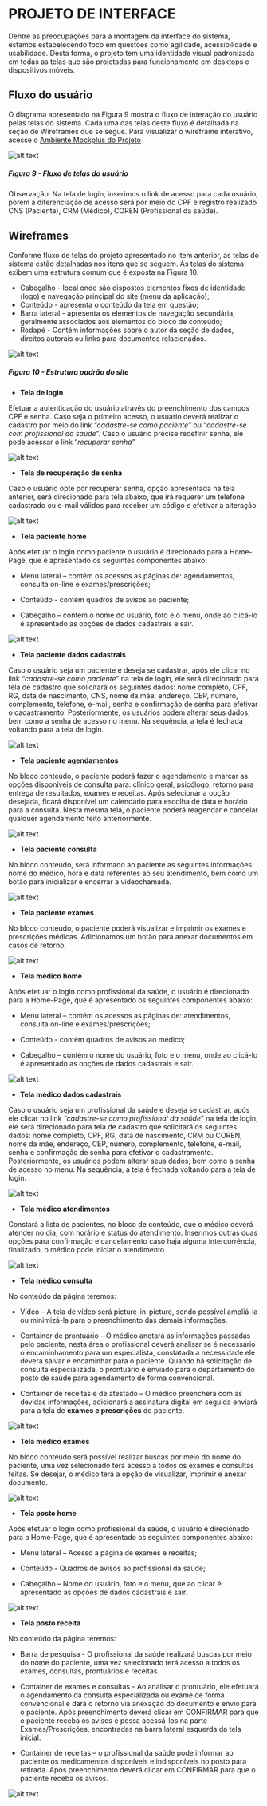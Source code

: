 
# PROJETO DE INTERFACE

Dentre as preocupações para a montagem da interface do sistema, estamos estabelecendo foco em questões como agilidade, acessibilidade e usabilidade. Desta forma, o projeto tem uma identidade visual padronizada em todas as telas que são projetadas para funcionamento em desktops e dispositivos móveis.  

## Fluxo do usuário 

O diagrama apresentado na Figura 9 mostra o fluxo de interação do usuário pelas telas do sistema. Cada uma das telas deste fluxo é detalhada na seção de Wireframes que se segue. Para visualizar o wireframe interativo, acesse o <a href="https://app.mockplus.com/app/rwcs6lNwjzZ/specs/design/06MMndz_Yn_?hmsr=share">Ambiente Mockplus do Projeto</a>

![alt text](/docs/img/projeto-interface/fluxograma.png)
##### *Figura 9 - Fluxo de telas do usuário* 

Observação: Na tela de login, inserimos o link de acesso para cada usuário, porém a diferenciação de acesso será por meio do CPF e registro realizado CNS (Paciente), CRM (Médico), COREN (Profissional da saúde). 

## Wireframes 

Conforme fluxo de telas do projeto apresentado no item anterior, as telas do sistema estão detalhadas nos itens que se seguem. As telas do sistema exibem uma estrutura comum que é exposta na Figura 10.  

- Cabeçalho - local onde são dispostos elementos fixos de identidade (logo) e navegação principal do site (menu da aplicação);  
- Conteúdo - apresenta o conteúdo da tela em questão;  
- Barra lateral - apresenta os elementos de navegação secundária, geralmente associados aos elementos do bloco de conteúdo; 
- Rodapé - Contém informações sobre o autor da seção de dados, direitos autorais ou links para documentos relacionados. 

![alt text](/docs/img/projeto-interface/1-estrutura-site.png)
##### *Figura 10 - Estrutura padrão do site*

- **Tela de login** 

Efetuar a autenticação do usuário através do preenchimento dos campos CPF e senha. Caso seja o primeiro acesso, o usuário deverá realizar o cadastro por meio do link “*cadastre-se como paciente*” ou “*cadastre-se com profissional da saúde*”. Caso o usuário precise redefinir senha, ele pode acessar o link “*recuperar senha*”

![alt text](/docs/img/projeto-interface/2-login.png)

- **Tela de recuperação de senha**

Caso o usuário opte por recuperar senha, opção apresentada na tela anterior, será direcionado para tela abaixo, que irá requerer um telefone cadastrado ou e-mail válidos para receber um código e efetivar a alteração.

![alt text](/docs/img/projeto-interface/3-redefinir.png)

- **Tela paciente home**

Após efetuar o login como paciente o usuário é direcionado para a Home-Page, que é apresentado os seguintes componentes abaixo: 

- Menu lateral – contém os acessos as páginas de: agendamentos, consulta on-line e exames/prescrições; 

- Conteúdo - contém quadros de avisos ao paciente; 

- Cabeçalho – contém o nome do usuário, foto e o menu, onde ao clicá-lo é apresentado as opções de dados cadastrais e sair. 

![alt text](/docs/img/projeto-interface/6-paciente-home.png)

- **Tela paciente dados cadastrais**

Caso o usuário seja um paciente e deseja se cadastrar, após ele clicar no link “*cadastre-se como paciente*” na tela de login, ele será direcionado para tela de cadastro que solicitará os seguintes dados: nome completo, CPF, RG, data de nascimento, CNS, nome da mãe, endereço, CEP, número, complemento, telefone, e-mail, senha e confirmação de senha para efetivar o cadastramento. Posteriormente, os usuários podem alterar seus dados, bem como a senha de acesso no menu. Na sequência, a tela é fechada voltando para a tela de login. 

![alt text](/docs/img/projeto-interface/4-cadastro-paciente.png)

- **Tela paciente agendamentos**

No bloco conteúdo, o paciente poderá fazer o agendamento e marcar as opções disponíveis de consulta para: clínico geral, psicólogo, retorno para entrega de resultados, exames e receitas. Após selecionar a opção desejada, ficará disponível um calendário para escolha de data e horário para a consulta. Nesta mesma tela, o paciente poderá reagendar e cancelar qualquer agendamento feito anteriormente.

![alt text](/docs/img/projeto-interface/7-paciente-agendamento.png)

- **Tela paciente consulta**

No bloco conteúdo, será informado ao paciente as seguintes informações: nome do médico, hora e data referentes ao seu atendimento, bem como um botão para inicializar e encerrar a videochamada. 

![alt text](/docs/img/projeto-interface/8-paciente-consulta.png)

- **Tela paciente exames**

No bloco conteúdo, o paciente poderá visualizar e imprimir os exames e prescrições médicas. Adicionamos um botão para anexar documentos em casos de retorno. 

![alt text](/docs/img/projeto-interface/9-paciente-exame.png)

- **Tela médico home**

Após efetuar o login como profissional da saúde, o usuário é direcionado para a Home-Page, que é apresentado os seguintes componentes abaixo: 

- Menu lateral – contém os acessos as páginas de: atendimentos, consulta on-line e exames/prescrições; 

- Conteúdo - contém quadros de avisos ao médico; 

- Cabeçalho – contém o nome do usuário, foto e o menu, onde ao clicá-lo é apresentado as opções de dados cadastrais e sair. 

![alt text](/docs/img/projeto-interface/10-medico-home.png)

- **Tela médico dados cadastrais**

Caso o usuário seja um profissional da saúde e deseja se cadastrar, após ele clicar no link “*cadastre-se como profissional da saúde*” na tela de login, ele será direcionado para tela de cadastro que solicitará os seguintes dados: nome completo, CPF, RG, data de nascimento, CRM ou COREN, nome da mãe, endereço, CEP, número, complemento, telefone, e-mail, senha e confirmação de senha para efetivar o cadastramento. Posteriormente, os usuários podem alterar seus dados, bem como a senha de acesso no menu. Na sequência, a tela é fechada voltando para a tela de login. 

![alt text](/docs/img/projeto-interface/5-cadastro-profissional.png)

- **Tela médico atendimentos**

Constará a lista de pacientes, no bloco de conteúdo, que o médico deverá atender no dia, com horário e status do atendimento. Inserimos outras duas opções para confirmação e cancelamento caso haja alguma intercorrência, finalizado, o médico pode iniciar o atendimento

![alt text](/docs/img/projeto-interface/11-medico-atendimentos.png)

- **Tela médico consulta**

No conteúdo da página teremos: 

- Vídeo – A tela de vídeo será picture-in-picture, sendo possível ampliá-la ou minimizá-la para o preenchimento das demais informações. 

- Container de prontuário – O médico anotará as informações passadas pelo paciente, nesta área o profissional deverá analisar se é necessário o encaminhamento para um especialista, constatada a necessidade ele deverá salvar e encaminhar para o paciente. Quando há solicitação de consulta especializada, o prontuário é enviado para o departamento do posto de saúde para agendamento de forma convencional. 

- Container de receitas e de atestado – O médico preencherá com as devidas informações, adicionará a assinatura digital em seguida enviará para a tela de **exames e prescrições** do paciente. 

![alt text](/docs/img/projeto-interface/12-medico-consulta.png)

- **Tela médico exames**

No bloco conteúdo será possível realizar buscas por meio do nome do paciente, uma vez selecionado terá acesso a todos os exames e consultas feitas. Se desejar, o médico terá a opção de visualizar, imprimir e anexar documento. 

![alt text](/docs/img/projeto-interface/13-medico-exame.png)

- **Tela posto home**

Após efetuar o login como profissional da saúde, o usuário é direcionado para a Home-Page, que é apresentado os seguintes componentes abaixo: 

- Menu lateral – Acesso a página de exames e receitas; 

- Conteúdo - Quadros de avisos ao profissional da saúde; 

- Cabeçalho – Nome do usuário, foto e o menu, que ao clicar é apresentado as opções de dados cadastrais e sair. 

![alt text](/docs/img/projeto-interface/14-posto-home.png)

- **Tela posto receita**

No conteúdo da página teremos: 

- Barra de pesquisa - O profissional da saúde realizará buscas por meio do nome do paciente, uma vez selecionado terá acesso a todos os exames, consultas, prontuários e receitas. 

- Container de exames e consultas - Ao analisar o prontuário, ele efetuará o agendamento da consulta especializada ou exame de forma convencional e dará o retorno via anexação do documento e envio para o paciente. Após preenchimento deverá clicar em CONFIRMAR para que o paciente receba os avisos e possa acessá-los na parte Exames/Prescrições, encontradas na barra lateral esquerda da tela inicial.  

- Container de receitas – o profissional da saúde pode informar ao paciente os medicamentos disponíveis e indisponíveis no posto para retirada. Após preenchimento deverá clicar em CONFIRMAR para que o paciente receba os avisos. 

![alt text](/docs/img/projeto-interface/15-posto-receita.png)










